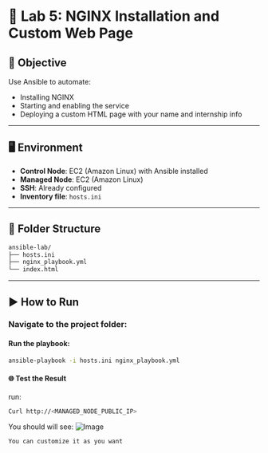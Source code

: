 # 🧪 Lab 5: NGINX Installation and Custom Web Page 

## 🎯 Objective

Use Ansible to automate:
- Installing NGINX
- Starting and enabling the service
- Deploying a custom HTML page with your name and internship info

---

## 🖥️ Environment

- **Control Node**: EC2 (Amazon Linux) with Ansible installed
- **Managed Node**: EC2 (Amazon Linux)
- **SSH**: Already configured
- **Inventory file**: `hosts.ini`

---

## 📁 Folder Structure
```bash
ansible-lab/
├── hosts.ini
├── nginx_playbook.yml
└── index.html
```

---

## ▶️ How to Run

### Navigate to the project folder:

#### Run the playbook:
```bash
ansible-playbook -i hosts.ini nginx_playbook.yml
```
#### 🌐 Test the Result
run:
```bash
Curl http://<MANAGED_NODE_PUBLIC_IP>
```
You should will see:
![Image](https://github.com/user-attachments/assets/d215f9af-a201-42c2-a225-a23279088ee1)

`You can customize it as you want`
